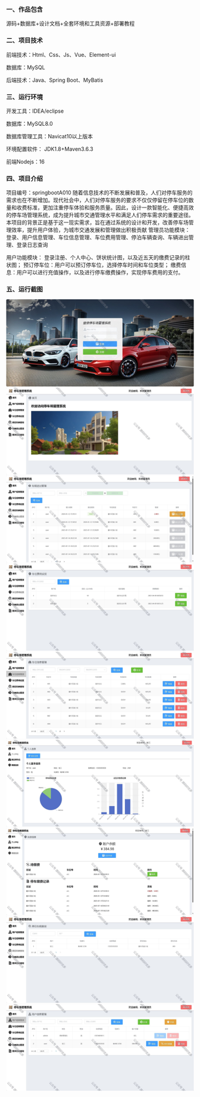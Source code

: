 
### 一、作品包含

源码+数据库+设计文档+全套环境和工具资源+部署教程

### 二、项目技术

前端技术：Html、Css、Js、Vue、Element-ui

数据库：MySQL

后端技术：Java、Spring Boot、MyBatis

### 三、运行环境

开发工具：IDEA/eclipse

数据库：MySQL8.0

数据库管理工具：Navicat10以上版本

环境配置软件： JDK1.8+Maven3.6.3

前端Nodejs：16

### 四、项目介绍

项目编号：springbootA010
随着信息技术的不断发展和普及，人们对停车服务的需求也在不断增加。现代社会中，人们对停车服务的要求不仅仅停留在停车位的数量和收费标准，更加注重停车体验和服务质量。因此，设计一款智能化、便捷高效的停车场管理系统，成为提升城市交通管理水平和满足人们停车需求的重要途径。本项目的背景正是基于这一现实需求，旨在通过系统的设计和开发，改善停车场管理效率，提升用户体验，为城市交通发展和管理做出积极贡献
管理员功能模块：
登录、用户信息管理、车位信息管理、车位费用管理、停泊车辆查询、车辆进出管理、登录日志查询

用户功能模块：
登录注册、个人中心、饼状统计图，以及近五天的缴费记录的柱状图；
预订停车位：用户可以预订停车位，选择停车时间和车位类型；
缴费信息：用户可以进行充值操作，以及进行停车缴费操作，实现停车费用的支付。

### 五、运行截图

![1.png](./1.png)
![2.png](./2.png)
![3.png](./3.png)
![4.png](./4.png)
![5.png](./5.png)
![6.png](./6.png)
![7.png](./7.png)
![8.png](./8.png)
![9.png](./9.png)

